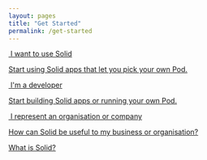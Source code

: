 ```yaml
---
layout: pages
title: "Get Started"
permalink: /get-started
---
```


<div class="cards row around">
  <div class="col-xs-12 col-sm-12 col-md-4 col-lg-4">
    <a href="{{site.baseUrl}}/use-solid" class="card">
      <div class="card-header">
        <img
          src="{{site.baseurl}}/assets/img/fontawesome-free-5.11.2-web/svgs/solid/boxes.svg"
          alt=""
          class="icon"
        />
        <span class="card-title">I want to use Solid</span>
      </div>
      <div class="card-body">
        <p>
          Start using Solid apps that let you pick your own Pod.
        </p>
      </div>
    </a>
  </div>
  <div class="col-xs-12 col-sm-12 col-md-4 col-lg-4">
    <a href="{{site.baseUrl}}/for-developers" class="card">
      <div class="card-header">
        <img
          src="{{site.baseurl}}/assets/img/fontawesome-free-5.11.2-web/svgs/solid/code.svg"
          alt=""
          class="icon"
        />
        <span class="card-title">I'm a developer</span>
      </div>
      <div class="card-body">
        <p>
          Start building Solid apps or running your own Pod.
        </p>
      </div>
    </a>
  </div>
  <div class="col-xs-12 col-sm-12 col-md-4 col-lg-4">
    <a href="{{site.baseUrl}}/implement" class="card">
      <div class="card-header">
        <img
          src="{{site.baseurl}}/assets/img/fontawesome-free-5.11.2-web/svgs/solid/building.svg"
          alt=""
          class="icon"
        />
        <span class="card-title">I represent an organisation or company</span>
      </div>
      <div class="card-body">
        <p>
          How can Solid be useful to my business or organisation?
        </p>
      </div>
    </a>
  </div>
</div>
<p>
  <a href="/#what-is-solid">What is Solid?</a>
</p>

